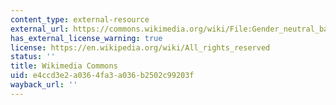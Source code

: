 ```yaml
---
content_type: external-resource
external_url: https://commons.wikimedia.org/wiki/File:Gender_neutral_bathroom_sign.jpg
has_external_license_warning: true
license: https://en.wikipedia.org/wiki/All_rights_reserved
status: ''
title: Wikimedia Commons
uid: e4ccd3e2-a036-4fa3-a036-b2502c99203f
wayback_url: ''
---
```

